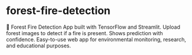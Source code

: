 # forest-fire-detection
🌲 Forest Fire Detection App built with TensorFlow and Streamlit. Upload forest images to detect if a fire is present. Shows prediction with confidence. Easy-to-use web app for environmental monitoring, research, and educational purposes.
